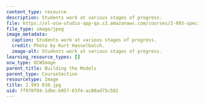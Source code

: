 ```yaml
---
content_type: resource
description: Students work at various stages of progress.
file: https://ol-ocw-studio-app-qa.s3.amazonaws.com/courses/2-993-special-topics-in-mechanical-engineering-the-art-and-science-of-boat-design-january-iap-2007/ff970f041dbeb05763f4ac00ad75c582_2993038.jpg
file_type: image/jpeg
image_metadata:
  caption: Students work at various stages of progress.
  credit: Photo by Kurt Hasselbalch.
  image-alt: Students work at various stages of progress.
learning_resource_types: []
ocw_type: OCWImage
parent_title: Building the Models
parent_type: CourseSection
resourcetype: Image
title: 2.993 038.jpg
uid: ff970f04-1dbe-b057-63f4-ac00ad75c582
---
```


